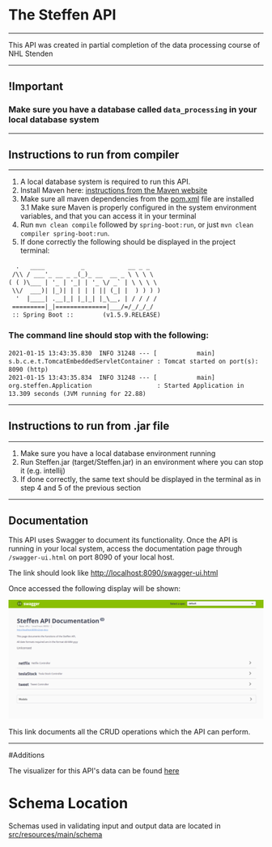 # The Steffen API

---

This API was created in partial completion of the data processing course of NHL Stenden

---

## !Important 

### Make sure you have a database called `data_processing` in your local database system

---

## Instructions to run from compiler
___
1. A local database system is required to run this API.
2. Install Maven here: [instructions from the Maven website](https://maven.apache.org/install.html)
3. Make sure all maven dependencies from the [pom.xml](pom.xml) file are installed
   3.1 Make sure Maven is properly configured in the system environment variables, and that you can access it 
   in your terminal
4. Run `mvn clean compile` followed by `spring-boot:run`, or just `mvn clean compiler spring-boot:run`.
5. If done correctly the following should be displayed in the project terminal:


```
  .   ____          _            __ _ _
 /\\ / ___'_ __ _ _(_)_ __  __ _ \ \ \ \
( ( )\___ | '_ | '_| | '_ \/ _` | \ \ \ \
 \\/  ___)| |_)| | | | | || (_| |  ) ) ) )
  '  |____| .__|_| |_|_| |_\__, | / / / /
 =========|_|==============|___/=/_/_/_/
 :: Spring Boot ::        (v1.5.9.RELEASE)

```

### The command line should stop with the following: 

```
2021-01-15 13:43:35.830  INFO 31248 --- [           main] s.b.c.e.t.TomcatEmbeddedServletContainer : Tomcat started on port(s): 8090 (http)
2021-01-15 13:43:35.834  INFO 31248 --- [           main] org.steffen.Application                  : Started Application in 13.309 seconds (JVM running for 22.88)
```

---

## Instructions to run from .jar file

---

1. Make sure you have a local database environment running
2. Run Steffen.jar (target/Steffen.jar) in an environment where you can stop it (e.g. intellij)
3. If done correctly, the same text should be displayed in the terminal as in step 4 and 5 of the previous section

---

## Documentation

This API uses Swagger to document its functionality.
Once the API is running in your local system, access the documentation page through `/swagger-ui.html` 
on port 8090 of your local host.

The link should look like [http://localhost:8090/swagger-ui.html](http://localhost:8090/swagger-ui.html)

Once accessed the following display will be shown:

![swagger_img](images/swagger_img.png)

This link documents all the CRUD operations which the API can perform.

---
#Additions

The visualizer for this API's data can be found [here](https://github.com/AlsoSteffen/steff-data-processing)

# Schema Location

Schemas used in validating input and output data are located in [src/resources/main/schema](src/main/resources/schema)